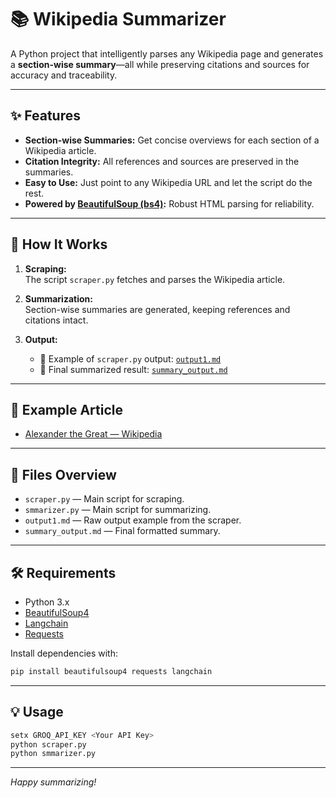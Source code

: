 # 📚 Wikipedia Summarizer

A Python project that intelligently parses any Wikipedia page and generates a **section-wise summary**—all while preserving citations and sources for accuracy and traceability.

---

## ✨ Features

- **Section-wise Summaries:** Get concise overviews for each section of a Wikipedia article.
- **Citation Integrity:** All references and sources are preserved in the summaries.
- **Easy to Use:** Just point to any Wikipedia URL and let the script do the rest.
- **Powered by [BeautifulSoup (bs4)](https://www.crummy.com/software/BeautifulSoup/):** Robust HTML parsing for reliability.

---

## 🚀 How It Works

1. **Scraping:**  
   The script `scraper.py` fetches and parses the Wikipedia article.

2. **Summarization:**  
   Section-wise summaries are generated, keeping references and citations intact.

3. **Output:**  
   - 📝 Example of `scraper.py` output: [`output1.md`](output1.md)
   - 🏁 Final summarized result: [`summary_output.md`](summary_output.md)

---

## 📰 Example Article

- [Alexander the Great — Wikipedia](https://en.wikipedia.org/wiki/Alexander_the_Great)

---

## 📂 Files Overview

- `scraper.py` — Main script for scraping.
- `smmarizer.py` — Main script for summarizing.
- `output1.md` — Raw output example from the scraper.
- `summary_output.md` — Final formatted summary.

---

## 🛠️ Requirements

- Python 3.x
- [BeautifulSoup4](https://pypi.org/project/beautifulsoup4/)
- [Langchain](https://python.langchain.com/docs/introduction/)
- [Requests](https://pypi.org/project/requests/)

Install dependencies with:
```bash
pip install beautifulsoup4 requests langchain
```

---

## 💡 Usage

```bash
setx GROQ_API_KEY <Your API Key>
python scraper.py
python smmarizer.py
```

---

*Happy summarizing!*
